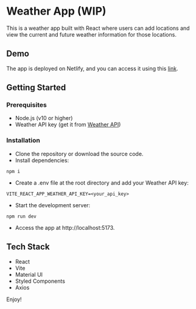 # Weather App (WIP)

This is a weather app built with React where users can add locations and view the current and future weather information for those locations.

## Demo

The app is deployed on Netlify, and you can access it using this [link](https://shauns-weather-app.netlify.app/).

## Getting Started

### Prerequisites

- Node.js (v10 or higher)
- Weather API key (get it from [Weather API](https://www.weatherapi.com/signup.aspx))

### Installation

- Clone the repository or download the source code.
- Install dependencies:

```
npm i
```

- Create a .env file at the root directory and add your Weather API key:

```
VITE_REACT_APP_WEATHER_API_KEY=<your_api_key>
```

- Start the development server:

```
npm run dev
```

- Access the app at http://localhost:5173.

## Tech Stack

- React
- Vite
- Material UI
- Styled Components
- Axios

Enjoy!
